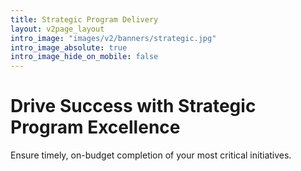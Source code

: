 ```yaml
---
title: Strategic Program Delivery
layout: v2page_layout
intro_image: "images/v2/banners/strategic.jpg"
intro_image_absolute: true
intro_image_hide_on_mobile: false
---
```


# Drive Success with Strategic Program Excellence

Ensure timely, on-budget completion of your most critical initiatives.
